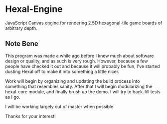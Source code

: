 # Hexal-Engine
JavaScript Canvas engine for rendering 2.5D hexagonal-tile game boards of arbitrary depth.

## Note Bene

This program was made a while ago before I knew much about software design or quality, and as such is very rough. However, because a few people have checked it out and because it will probably be fun, I've started dusting Hexal off to make it into something a little nicer.

Work will begin by organizing and updating the build process into something that resembles sanity. After that I will begin modularizing the hexal-core module, and finally brush up the demo. I will try to back-fill tests as I go.

I will be working largely out of master when possible.

Thanks for your interest!
